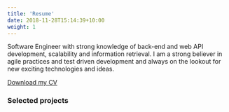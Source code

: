 ```yaml
---
title: 'Resume'
date: 2018-11-28T15:14:39+10:00
weight: 1
---
```


Software Engineer with strong knowledge of back-end and web API development,
scalability and information retrieval. I am a strong believer in agile
practices and test driven development and always on the lookout for new
exciting technologies and ideas.


<a class="button button-primary mb-2" href="20200727_cv_sebastian_decastelberg.pdf">Download my CV</a>


### Selected projects
